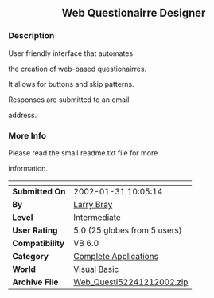 ﻿<div align="center">

## Web Questionairre Designer


</div>

### Description

User friendly interface that automates

the creation of web-based questionairres.

It allows for buttons and skip patterns.

Responses are submitted to an email

address.
 
### More Info
 
Please read the small readme.txt file for more

information.


<span>             |<span>
---                |---
**Submitted On**   |2002-01-31 10:05:14
**By**             |[Larry Bray](https://github.com/Planet-Source-Code/PSCIndex/blob/master/ByAuthor/larry-bray.md)
**Level**          |Intermediate
**User Rating**    |5.0 (25 globes from 5 users)
**Compatibility**  |VB 6\.0
**Category**       |[Complete Applications](https://github.com/Planet-Source-Code/PSCIndex/blob/master/ByCategory/complete-applications__1-27.md)
**World**          |[Visual Basic](https://github.com/Planet-Source-Code/PSCIndex/blob/master/ByWorld/visual-basic.md)
**Archive File**   |[Web\_Questi52241212002\.zip](https://github.com/Planet-Source-Code/larry-bray-web-questionairre-designer__1-31382/archive/master.zip)








